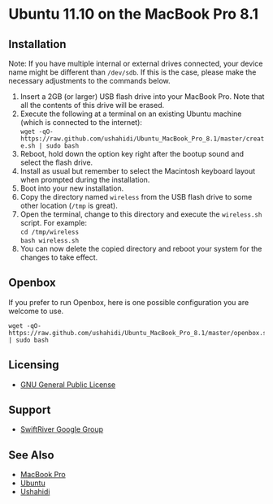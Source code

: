 # Ubuntu 11.10 on the MacBook Pro 8.1

## Installation

Note: If you have multiple internal or external drives connected, your device name might be different than `/dev/sdb`. If this is the case, please make the necessary adjustments to the commands below.

1. Insert a 2GB (or larger) USB flash drive into your MacBook Pro. Note that all the contents of this drive will be erased.
2. Execute the following at a terminal on an existing Ubuntu machine (which is connected to the internet):  
`wget -qO- https://raw.github.com/ushahidi/Ubuntu_MacBook_Pro_8.1/master/create.sh | sudo bash`
3. Reboot, hold down the option key right after the bootup sound and select the flash drive.
4. Install as usual but remember to select the Macintosh keyboard layout when prompted during the installation.
5. Boot into your new installation.
6. Copy the directory named `wireless` from the USB flash drive to some other location (`/tmp` is great).
7. Open the terminal, change to this directory and execute the `wireless.sh` script. For example:  
`cd /tmp/wireless`  
`bash wireless.sh`
8. You can now delete the copied directory and reboot your system for the changes to take effect.

## Openbox

If you prefer to run Openbox, here is one possible configuration you are welcome to use.

    wget -qO- https://raw.github.com/ushahidi/Ubuntu_MacBook_Pro_8.1/master/openbox.sh | sudo bash

## Licensing

* [GNU General Public License](http://www.gnu.org/copyleft/gpl.html)

## Support

* [SwiftRiver Google Group](http://groups.google.com/group/swiftriver)

## See Also

* [MacBook Pro](http://en.wikipedia.org/wiki/MacBook_Pro)
* [Ubuntu](http://www.ubuntu.com/)
* [Ushahidi](http://www.ushahidi.com/)
